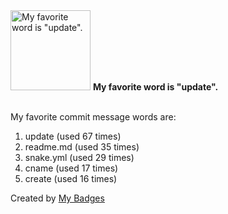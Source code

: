 <img src="https://my-badges.github.io/my-badges/favorite-word.png" alt="My favorite word is &quot;update&quot;." title="My favorite word is &quot;update&quot;." width="128">
<strong>My favorite word is &quot;update&quot;.</strong>
<br><br>

My favorite commit message words are:

1. update (used 67 times)
2. readme.md (used 35 times)
3. snake.yml (used 29 times)
4. cname (used 17 times)
5. create (used 16 times)


Created by <a href="https://github.com/my-badges/my-badges">My Badges</a>